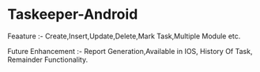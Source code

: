 # Taskeeper-Android
Feaature :-
          Create,Insert,Update,Delete,Mark Task,Multiple Module etc.

Future Enhancement :- 
                      Report Generation,Available in IOS, History Of Task, Remainder  Functionality.


